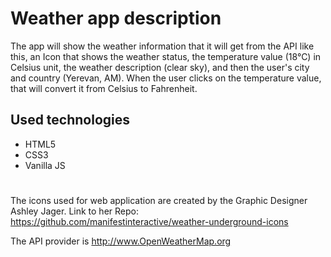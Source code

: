 # Weather app description
The app will show the weather information that it will get from the API like this, an Icon that shows the weather status, the temperature value (18°C) in Celsius unit, the weather description (clear sky), and then the user's city and country (Yerevan, AM).
When the user clicks on the temperature value, that will convert it from Celsius to Fahrenheit.

## Used technologies
* HTML5
* CSS3
* Vanilla JS

# 

The icons used for web application are created by the Graphic Designer Ashley Jager. Link to her Repo: https://github.com/manifestinteractive/weather-underground-icons

The API provider is http://www.OpenWeatherMap.org